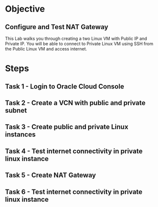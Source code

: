 # Objective
## Configure and Test NAT Gateway

   This Lab walks you through creating a two Linux VM with Public IP and Private IP. 
   You will be able to connect to Private Linux VM using SSH from the Public Linux VM and access internet.
   
# Steps

## Task 1 - Login to Oracle Cloud Console

## Task 2 - Create a VCN with public and private subnet

## Task 3 - Create public and private Linux instances

## Task 4 - Test internet connectivity in private linux instance

## Task 5 - Create NAT Gateway

## Task 6 - Test internet connectivity in private linux instance


   
   
  
 
  
  

